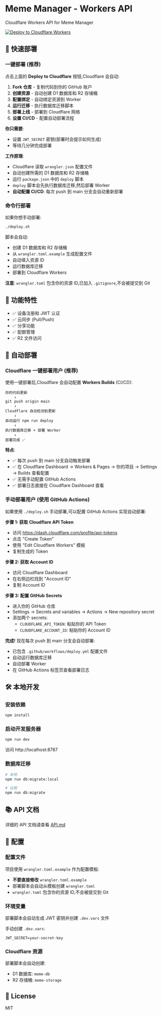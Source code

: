 # Meme Manager - Workers API

Cloudflare Workers API for Meme Manager

[![Deploy to Cloudflare Workers](https://deploy.workers.cloudflare.com/button)](https://deploy.workers.cloudflare.com/?url=https://github.com/meme-manager/meme-api)

## 🚀 快速部署

### 一键部署 (推荐)

点击上面的 **Deploy to Cloudflare** 按钮,Cloudflare 会自动:

1. **Fork 仓库** - 复制代码到你的 GitHub 账户
2. **创建资源** - 自动创建 D1 数据库和 R2 存储桶
3. **配置绑定** - 自动绑定资源到 Worker
4. **运行迁移** - 执行数据库迁移脚本
5. **部署上线** - 部署到 Cloudflare 网络
6. **设置 CI/CD** - 配置自动部署流程

**你只需要**:
- 设置 `JWT_SECRET` 密钥(部署时会提示如何生成)
- 等待几分钟完成部署

**工作原理**:
- Cloudflare 读取 `wrangler.json` 配置文件
- 自动创建所需的 D1 数据库和 R2 存储桶
- 运行 `package.json` 中的 `deploy` 脚本
- `deploy` 脚本会先执行数据库迁移,然后部署 Worker
- **自动配置 CI/CD**: 每次 push 到 main 分支会自动重新部署

### 命令行部署

如果你想手动部署:

```bash
./deploy.sh
```

脚本会自动:
- 创建 D1 数据库和 R2 存储桶
- 从 `wrangler.toml.example` 生成配置文件
- 自动填入资源 ID
- 运行数据库迁移
- 部署到 Cloudflare Workers

**注意**: `wrangler.toml` 包含你的资源 ID,已加入 `.gitignore`,不会被提交到 Git

## 📖 功能特性

- ✅ 设备注册和 JWT 认证
- ✅ 云同步 (Pull/Push)
- ✅ 分享功能
- ✅ 配额管理
- ✅ R2 文件访问

## 🔄 自动部署

### Cloudflare 一键部署用户 (推荐)

使用一键部署后,Cloudflare 会自动配置 **Workers Builds** (CI/CD):

```
你的代码更新
    ↓
git push origin main
    ↓
Cloudflare 自动检测到更新
    ↓
自动运行 npm run deploy
    ↓
执行数据库迁移 + 部署 Worker
    ↓
部署完成 ✅
```

**特点**:
- ✅ 每次 push 到 main 分支自动触发部署
- ✅ 在 Cloudflare Dashboard → Workers & Pages → 你的项目 → Settings → Builds 查看配置
- ✅ 无需手动配置 GitHub Actions
- ✅ 部署日志直接在 Cloudflare Dashboard 查看

### 手动部署用户 (使用 GitHub Actions)

如果使用 `./deploy.sh` 手动部署,可以配置 GitHub Actions 实现自动部署:

**步骤 1: 获取 Cloudflare API Token**
- 访问 https://dash.cloudflare.com/profile/api-tokens
- 点击 "Create Token"
- 使用 "Edit Cloudflare Workers" 模板
- 复制生成的 Token

**步骤 2: 获取 Account ID**
- 访问 Cloudflare Dashboard
- 在右侧边栏找到 "Account ID"
- 复制 Account ID

**步骤 3: 配置 GitHub Secrets**
- 进入你的 GitHub 仓库
- Settings → Secrets and variables → Actions → New repository secret
- 添加两个 secrets:
  - `CLOUDFLARE_API_TOKEN`: 粘贴你的 API Token
  - `CLOUDFLARE_ACCOUNT_ID`: 粘贴你的 Account ID

**完成!** 现在每次 push 到 main 分支会自动部署:
- 已包含 `.github/workflows/deploy.yml` 配置文件
- 自动运行数据库迁移
- 自动部署 Worker
- 在 GitHub Actions 标签页查看部署日志

## 🛠️ 本地开发

### 安装依赖

```bash
npm install
```

### 启动开发服务器

```bash
npm run dev
```

访问 http://localhost:8787

### 数据库迁移

```bash
# 本地
npm run db:migrate:local

# 远程
npm run db:migrate
```

## 📚 API 文档

详细的 API 文档请查看 [API.md](./API.md)

## 🔧 配置

### 配置文件

项目使用 `wrangler.toml.example` 作为配置模板:
- **不要直接修改** `wrangler.toml.example`
- 部署脚本会自动从模板创建 `wrangler.toml`
- `wrangler.toml` 包含你的资源 ID,不会被提交到 Git

### 环境变量

部署脚本会自动生成 JWT 密钥并创建 `.dev.vars` 文件

手动创建 `.dev.vars`:
```
JWT_SECRET=your-secret-key
```

### Cloudflare 资源

部署脚本会自动创建:
- D1 数据库: `meme-db`
- R2 存储桶: `meme-storage`

## 📝 License

MIT
